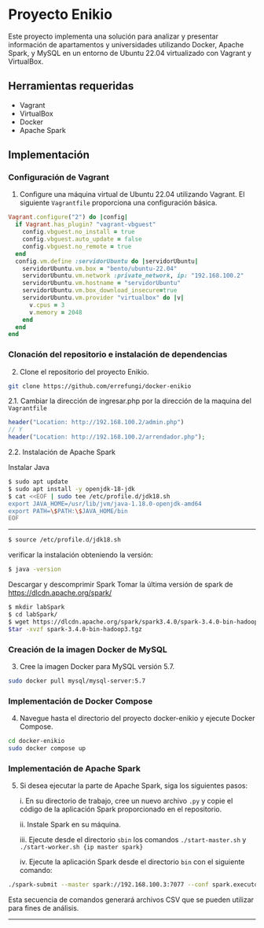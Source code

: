 # Proyecto Enikio

Este proyecto implementa una solución para analizar y presentar información de apartamentos y universidades utilizando Docker, Apache Spark, y MySQL en un entorno de Ubuntu 22.04 virtualizado con Vagrant y VirtualBox.

## Herramientas requeridas

- Vagrant
- VirtualBox
- Docker
- Apache Spark

## Implementación

### Configuración de Vagrant

1. Configure una máquina virtual de Ubuntu 22.04 utilizando Vagrant. El siguiente `Vagrantfile` proporciona una configuración básica.

```ruby
Vagrant.configure("2") do |config|
  if Vagrant.has_plugin? "vagrant-vbguest"
    config.vbguest.no_install = true
    config.vbguest.auto_update = false
    config.vbguest.no_remote = true
  end
  config.vm.define :servidorUbuntu do |servidorUbuntu|
    servidorUbuntu.vm.box = "bento/ubuntu-22.04"
    servidorUbuntu.vm.network :private_network, ip: "192.168.100.2"
    servidorUbuntu.vm.hostname = "servidorUbuntu"
    servidorUbuntu.vm.box_download_insecure=true
    servidorUbuntu.vm.provider "virtualbox" do |v|
      v.cpus = 3
      v.memory = 2048
    end
  end
end
```

### Clonación del repositorio e instalación de dependencias

2. Clone el repositorio del proyecto Enikio.

```bash
git clone https://github.com/errefungi/docker-enikio
```
2.1. Cambiar la dirección de ingresar.php por la dirección de la maquina del `Vagrantfile`

```php
header("Location: http://192.168.100.2/admin.php")
// Y
header("Location: http://192.168.100.2/arrendador.php");
```

2.2. Instalación de Apache Spark

Instalar Java
```bash
$ sudo apt update
$ sudo apt install -y openjdk-18-jdk
$ cat <<EOF | sudo tee /etc/profile.d/jdk18.sh
export JAVA_HOME=/usr/lib/jvm/java-1.18.0-openjdk-amd64
export PATH=\$PATH:\$JAVA_HOME/bin
EOF
```
----
```bash
$ source /etc/profile.d/jdk18.sh
```
verificar la instalación obteniendo la versión:
```bash
$ java -version
```
Descargar y descomprimir Spark
Tomar la última versión de spark de https://dlcdn.apache.org/spark/
```bash
$ mkdir labSpark
$ cd labSpark/
$ wget https://dlcdn.apache.org/spark/spark3.4.0/spark-3.4.0-bin-hadoop3.tgz
$tar -xvzf spark-3.4.0-bin-hadoop3.tgz
```
### Creación de la imagen Docker de MySQL

3. Cree la imagen Docker para MySQL versión 5.7.

```bash
sudo docker pull mysql/mysql-server:5.7
```

### Implementación de Docker Compose

4. Navegue hasta el directorio del proyecto docker-enikio y ejecute Docker Compose.

```bash
cd docker-enikio
sudo docker compose up
```

### Implementación de Apache Spark

5. Si desea ejecutar la parte de Apache Spark, siga los siguientes pasos:

   i. En su directorio de trabajo, cree un nuevo archivo `.py` y copie el código de la aplicación Spark proporcionado en el repositorio.

   ii. Instale Spark en su máquina.

   iii. Ejecute desde el directorio `sbin` los comandos `./start-master.sh` y `./start-worker.sh {ip master spark}` 

   iv. Ejecute la aplicación Spark desde el directorio `bin` con el siguiente comando:

```bash
./spark-submit --master spark://192.168.100.3:7077 --conf spark.executor.memory=2g /root/enikiofolder/proyecto-redes/enikiospark.py "/root/enikiofolder/proyecto-redes/db/data" 2> errores.tmp | tee salida.tmp && echo "La app se ejecutó con éxito" || echo "La app falló"
```

Esta secuencia de comandos generará archivos CSV que se pueden utilizar para fines de análisis.

---
